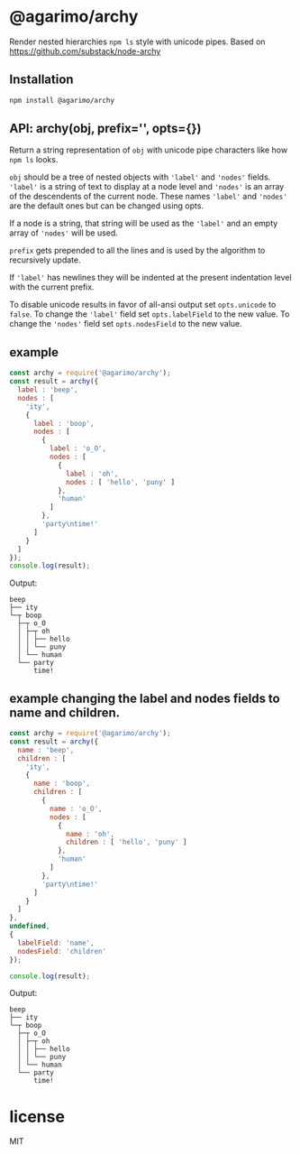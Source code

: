 # @agarimo/archy

Render nested hierarchies `npm ls` style with unicode pipes.
Based on https://github.com/substack/node-archy

## Installation

```sh
npm install @agarimo/archy
```

## API: archy(obj, prefix='', opts={})

Return a string representation of `obj` with unicode pipe characters like how
`npm ls` looks.

`obj` should be a tree of nested objects with `'label'` and `'nodes'` fields. `'label'` is a string of text to display at a node level and `'nodes'` is an array of the descendents of the current node. 
These names `'label'` and `'nodes'` are the default ones but can be changed using opts.

If a node is a string, that string will be used as the `'label'` and an empty array of `'nodes'` will be used.

`prefix` gets prepended to all the lines and is used by the algorithm to recursively update.

If `'label'` has newlines they will be indented at the present indentation level with the current prefix.

To disable unicode results in favor of all-ansi output set `opts.unicode` to `false`.
To change the `'label'` field set `opts.labelField` to the new value.
To change the `'nodes'` field set `opts.nodesField` to the new value.

## example

```javascript
const archy = require('@agarimo/archy');
const result = archy({
  label : 'beep',
  nodes : [
    'ity',
    {
      label : 'boop',
      nodes : [
        {
          label : 'o_O',
          nodes : [
            {
              label : 'oh',
              nodes : [ 'hello', 'puny' ]
            },
            'human'
          ]
        },
        'party\ntime!'
      ]
    }
  ]
});
console.log(result);
```

Output:

```
beep
├── ity
└─┬ boop
  ├─┬ o_O
  │ ├─┬ oh
  │ │ ├── hello
  │ │ └── puny
  │ └── human
  └── party
      time!
```

## example changing the label and nodes fields to name and children.

```javascript
const archy = require('@agarimo/archy');
const result = archy({
  name : 'beep',
  children : [
    'ity',
    {
      name : 'boop',
      children : [
        {
          name : 'o_O',
          nodes : [
            {
              name : 'oh',
              children : [ 'hello', 'puny' ]
            },
            'human'
          ]
        },
        'party\ntime!'
      ]
    }
  ]
},
undefined,
{
  labelField: 'name',
  nodesField: 'children'
});

console.log(result);
```

Output:

```
beep
├── ity
└─┬ boop
  ├─┬ o_O
  │ ├─┬ oh
  │ │ ├── hello
  │ │ └── puny
  │ └── human
  └── party
      time!
```


# license

MIT
